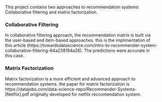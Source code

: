 
<p>This project contains two approaches to recommendation systems: Collaborative filtering and matrix factorization.</p>

<h3> Collaborative Filtering </h3>
<p> In collaborative filtering approach, the recommendation matrix is built via the user-based and item-based approaches. this is the implimentation of this article (https://towardsdatascience.com/intro-to-recommender-system-collaborative-filtering-64a238194a26). The predictions were accurate in this case.</p>

<h3> Matrix Factorization </h3>
<p>Matrix factorization is a more efficient and advanced approach to recommendation systems. the paper for matrix factorization is https://datajobs.com/data-science-repo/Recommender-Systems-[Netflix].pdf originally developed for netfilx reccomendation system.</p>

